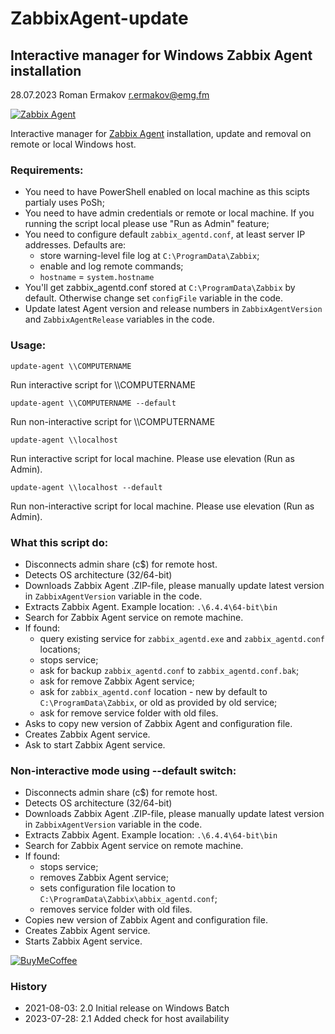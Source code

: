 # ZabbixAgent-update
Interactive manager for Windows Zabbix Agent installation
---

28.07.2023 Roman Ermakov <r.ermakov@emg.fm>


[![Zabbix Agent][batbadge]][zabbixagent]

Interactive manager for [Zabbix Agent](https://www.zabbix.com/download_agents) installation, update and removal on remote or local Windows host.

### Requirements:

* You need to have PowerShell enabled on local machine as this scipts partialy uses PoSh;
* You need to have admin credentials or remote or local machine. If you running the script local please use "Run as Admin" feature;
* You need to configure default `zabbix_agentd.conf`, at least server IP addresses. Defaults are:
    * store warning-level file log at `C:\ProgramData\Zabbix`;
    * enable and log remote commands;
    * `hostname` = `system.hostname`
* You'll get zabbix_agentd.conf stored at `C:\ProgramData\Zabbix` by default. Otherwise change set `configFile` variable in the code.
* Update latest Agent version and release numbers in `ZabbixAgentVersion` and `ZabbixAgentRelease` variables in the code.

### Usage:

`update-agent \\COMPUTERNAME`

Run interactive script for \\\\COMPUTERNAME

`update-agent \\COMPUTERNAME --default`

Run non-interactive script for \\\\COMPUTERNAME

`update-agent \\localhost`

Run interactive script for local machine. Please use elevation (Run as Admin).

`update-agent \\localhost --default`

Run non-interactive script for local machine. Please use elevation (Run as Admin).

### What this script do:

* Disconnects admin share (c$) for remote host.
* Detects OS architecture (32/64-bit)
* Downloads Zabbix Agent .ZIP-file, please manually update latest version in `ZabbixAgentVersion` variable in the code.
* Extracts Zabbix Agent. Example location: `.\6.4.4\64-bit\bin`
* Search for Zabbix Agent service on remote machine.
* If found:
    * query existing service for `zabbix_agentd.exe` and `zabbix_agentd.conf` locations;
    * stops service;
    * ask for backup `zabbix_agentd.conf` to `zabbix_agentd.conf.bak`;
    * ask for remove Zabbix Agent service;
    * ask for `zabbix_agentd.conf` location - new by default to `C:\ProgramData\Zabbix`, or old as provided by old service;
    * ask for remove service folder with old files.
* Asks to copy new version of Zabbix Agent and configuration file.
* Creates Zabbix Agent service.
* Ask to start Zabbix Agent service.

### Non-interactive mode using --default switch:

* Disconnects admin share (c$) for remote host.
* Detects OS architecture (32/64-bit)
* Downloads Zabbix Agent .ZIP-file, please manually update latest version in `ZabbixAgentVersion` variable in the code.
* Extracts Zabbix Agent. Example location: `.\6.4.4\64-bit\bin`
* Search for Zabbix Agent service on remote machine.
* If found:
    * stops service;
    * removes Zabbix Agent service;
    * sets configuration file location to `C:\ProgramData\Zabbix\abbix_agentd.conf`;
    * removes service folder with old files.
* Copies new version of Zabbix Agent and configuration file.
* Creates Zabbix Agent service.
* Starts Zabbix Agent service.

[![BuyMeCoffee][buymecoffeebadge]][buymecoffee]

### History
* 2021-08-03: 2.0 Initial release on Windows Batch
* 2023-07-28: 2.1 Added check for host availability

[zabbixagent]: https://www.zabbix.com/download
[batbadge]: https://img.shields.io/badge/Windows%20Batch-PowerShell-blue
[buymecoffee]: https://www.buymeacoffee.com/twelve
[buymecoffeebadge]: https://img.shields.io/badge/buy%20me%20a%20coffee-donate-blue.svg?style=for-the-badge
